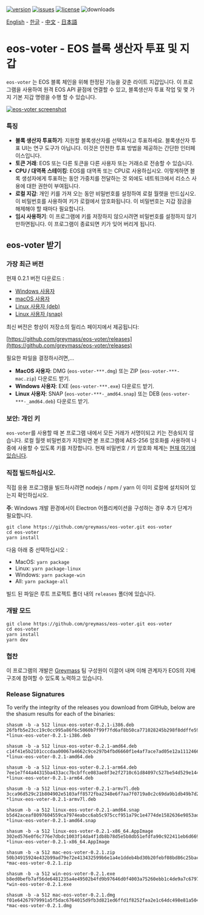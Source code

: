 [![version](https://img.shields.io/github/release/greymass/eos-voter/all.svg)](https://github.com/greymass/eos-voter/releases)
[![issues](https://img.shields.io/github/issues/greymass/eos-voter.svg)](https://github.com/greymass/eos-voter/issues)
[![license](https://img.shields.io/badge/license-MIT-blue.svg)](https://raw.githubusercontent.com/greymass/eos-voter/master/LICENSE)
![downloads](https://img.shields.io/github/downloads/greymass/eos-voter/total.svg)

[English](https://github.com/greymass/eos-voter/blob/master/README.md) - [한글](https://github.com/greymass/eos-voter/blob/master/README.kr.md) - [中文](https://github.com/greymass/eos-voter/blob/master/README.zh.md) - [日本語](https://github.com/greymass/eos-voter/blob/master/README.ja.md)

# eos-voter - EOS 블록 생산자 투표 및 지갑

`eos-voter` 는 EOS 블록 체인을 위해 한정된 기능을 갖춘 라이트 지갑입니다. 이 프로그램을 사용하여 원격 EOS API 끝점에 연결할 수 있고, 블록생산자 투표 작업 및 몇 가지 기본 지갑 명령을 수행 할 수 있습니다.

[![eos-voter screenshot](https://raw.githubusercontent.com/greymass/eos-voter/master/eos-voter.png)](https://raw.githubusercontent.com/greymass/eos-voter/master/eos-voter.png)

### 특징

- **블록 생산자 투표하기**: 지원할 블록생산자를 선택하시고 투표하세요. 블록생산자 투표 UI는 연구 도구가 아닙니다. 이것은 안전한 투표 방법을 제공하는 간단한 인터페이스입니다.
- **토큰 거래**: EOS 또는 다른 토큰을 다른 사용자 또는 거래소로 전송할 수 있습니다.
- **CPU / 대역폭 스테이킹**: EOS를 대역폭 또는 CPU로 사용하십시오. 이렇게하면 블록 생성자에게 투표하는 동안 가중치를 전달하는 것 외에도 네트워크에서 리소스 사용에 대한 권한이 부여됩니다.
- **로컬 지갑**: 개인 키를 가져 오는 동안 비밀번호를 설정하여 로컬 월렛을 만드십시오. 이 비밀번호를 사용하여 키가 로컬에서 암호화됩니다. 이 비밀번호는 지갑 잠금을 해제해야 할 때마다 필요합니다.
- **임시 사용하기**: 이 프로그램에 키를 저장하지 않으시려면 비밀번호를 설정하지 않기 만하면됩니다. 이 프로그램이 종료되면 키가 잊어 버리게 됩니다.

## eos-voter 받기

### 가장 최근 버전

현재 0.2.1 버전 다운로드 :

- [Windows 사용자](https://github.com/greymass/eos-voter/releases/download/v0.2.1/win-eos-voter-0.2.1.exe)
- [macOS 사용자](https://github.com/greymass/eos-voter/releases/download/v0.2.1/mac-eos-voter-0.2.1.dmg)
- [Linux 사용자 (deb)](https://github.com/greymass/eos-voter/releases/download/v0.2.1/linux-eos-voter-0.2.1-amd64.snap)
- [Linux 사용자 (snap)](https://github.com/greymass/eos-voter/releases/download/v0.2.1/linux-eos-voter-0.2.1-amd64.snap)

최신 버전은 항상이 저장소의 릴리스 페이지에서 제공됩니다:

[https://github.com/greymass/eos-voter/releases](https://github.com/greymass/eos-voter/releases)

필요한 파일을 결정하시려면,...

- **MacOS 사용자**: DMG (`eos-voter-***.dmg`) 또는 ZIP (`eos-voter-***-mac.zip`) 다운로드 받기.
- **Windows 사용자**: EXE (`eos-voter-***.exe`) 다운로드 받기.
- **Linux 사용자**: SNAP (`eos-voter-***-_amd64.snap`) 또는 DEB (`eos-voter-***-_amd64.deb`) 다운로드 받기.

### 보안: 개인 키

`eos-voter`를 사용할 때 본 프로그램 내에서 모든 거래가 서명이되고 키는 전송되지 않습니다. 로컬 월렛 비밀번호가 지정되면 본 프로그램에 AES-256 암호화를 사용하여 나중에 사용할 수 있도록 키를 저장합니다. 현재 비밀번호 / 키 암호화 체계는 [현재 여기에 있습니다](https://github.com/aaroncox/eos-voter/blob/master/app/shared/actions/wallet.js#L71-L86).

### 직접 빌드하십시오.

직접 응용 프로그램을 빌드하시려면 nodejs / npm / yarn 이 이미 로컬에 설치되어 있는지 확인하십시오.

**주**: Windows 개발 환경에서이 Electron 어플리케이션을 구성하는 경우 추가 단계가 필요합니다.

```
git clone https://github.com/greymass/eos-voter.git eos-voter
cd eos-voter
yarn install
```

다음 아래 중 선택하십시오 :

- MacOS: `yarn package`
- Linux: `yarn package-linux`
- Windows: `yarn package-win`
- All: `yarn package-all`

빌드 된 파일은 루트 프로젝트 폴더 내의 `releases` 폴더에 있습니다.

### 개발 모드

```
git clone https://github.com/greymass/eos-voter.git eos-voter
cd eos-voter
yarn install
yarn dev
```

### 협찬

이 프로그램의 개발은 [Greymass](https://greymass.com) 팀 구성원이 이끌어 내며 이해 관계자가 EOS의 지배 구조에 참여할 수 있도록 노력하고 있습니다.

### Release Signatures

To verify the integrity of the releases you download from GitHub, below are the shasum results for each of the binaries:

```
shasum -b -a 512 linux-eos-voter-0.2.1-i386.deb
26fbfb5e23cc19c0cc995a86f6c5060b7f99f7fd6af8b50ca771028245b298f8ddffe59925d73ee65d88b4ff10096488abf5b22ced87a27c6f5bcadc6ff870fc *linux-eos-voter-0.2.1-i386.deb

shasum -b -a 512 linux-eos-voter-0.2.1-amd64.deb
c14f41e5b2101cccdaa00067a4662c9ce297b4fbd6660f1e4af7ace7ad05e12a1112466b3dc948e77f34178b3c9cdcf7f2678886811f533bb9cafcb20e82b3d0 *linux-eos-voter-0.2.1-amd64.deb

shasum -b -a 512 linux-eos-voter-0.2.1-arm64.deb
7ee1e7f44a44315ba433acc7bcbffce083ae8f3e2f2710c61d84097c527be54d529e144b5219c41fcc3d3bd914d31a9d12dcabb224766d547ae5087a6f2c56e2 *linux-eos-voter-0.2.1-arm64.deb

shasum -b -a 512 linux-eos-voter-0.2.1-armv7l.deb
3cca96d529c21b804902e5103aff8572fba2348e6f7aa7f0719a0c2c69da9b1db49b7d2ede3260cf6e12275acfa7711778094b104a760a66ce8975dfc4613e24 *linux-eos-voter-0.2.1-armv7l.deb

shasum -b -a 512 linux-eos-voter-0.2.1-amd64.snap
b5d42aceaf8097604559ca7974eabcc6ab5c975ccf951a79c1e4774de1582636e9853ad29efd171e7091888097c8a5e09668857aaddfaa1a368ddaeacf805daa *linux-eos-voter-0.2.1-amd64.snap

shasum -b -a 512 linux-eos-voter-0.2.1-x86_64.AppImage
302ed576e0f6c776e7dbdc1003f14da4f1db8b78d5e5b8db51efdfa90c922411eb6d6693e247aa900b03bc34a70479cae5d7fa9523267ea0f03beab92beb4a02 *linux-eos-voter-0.2.1-x86_64.AppImage

shasum -b -a 512 mac-eos-voter-0.2.1.zip
50b34915924e432b99ad79e72e413432599b6e1a4e1ddeb4bd30b20febf08bd86c25bac1f484feb9771abe51f3ffcf9e90ac917417c1a49f41af44ba271d1008 *mac-eos-voter-0.2.1.zip

shasum -b -a 512 win-eos-voter-0.2.1.exe
b8ed0befb7af56de6481235a4e49502b4fd9b97646d0f4003a75260ebb1c4de9a7c67977cde36d24b9c4bc065ef05d75ad6e0c7e912ebbfccdb2f98d899db6e0 *win-eos-voter-0.2.1.exe

shasum -b -a 512 mac-eos-voter-0.2.1.dmg
f01e64267979991a5f5dac6764015d9fb3d821ed6ffd1f8252faa2e1c64dc498e81a50428fb787135d9ca0e8ff0f2d722953057bb41fb0629e0b6dba6ac6a124 *mac-eos-voter-0.2.1.dmg
```
